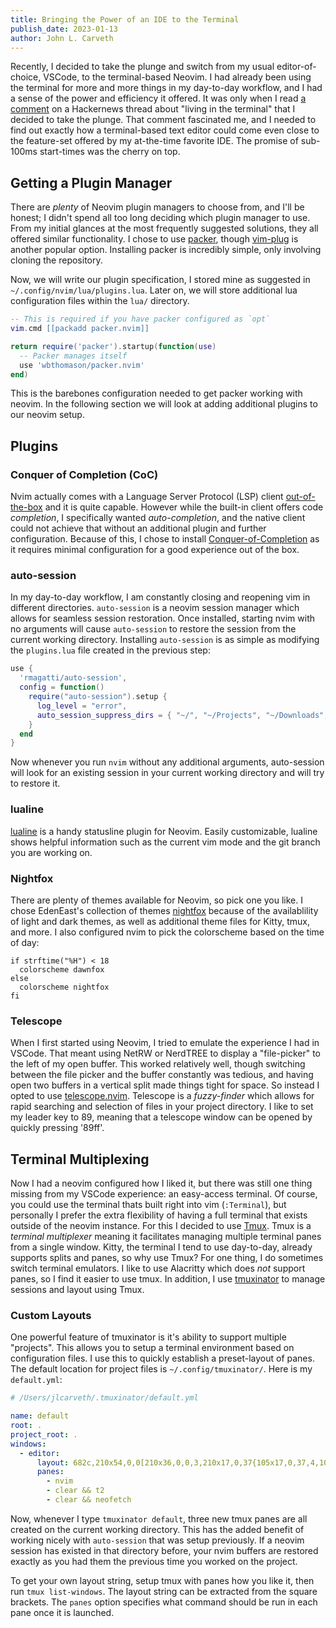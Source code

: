 ```yaml
---
title: Bringing the Power of an IDE to the Terminal
publish_date: 2023-01-13
author: John L. Carveth
---
```

Recently, I decided to take the plunge and switch from my usual editor-of-choice, VSCode, to the terminal-based Neovim. 
I had already been using the terminal for more and more things in my day-to-day workflow, and I had a sense of the power and efficiency it offered.
It was only when I read [a comment](https://news.ycombinator.com/item?id=33209020) on a Hackernews thread about "living in the terminal" that I decided to take the plunge. That comment fascinated me, and I needed to find out exactly how a terminal-based text editor could come even close to the feature-set offered by my at-the-time favorite IDE. The promise of sub-100ms start-times was the cherry on top.

## Getting a Plugin Manager
There are *plenty* of Neovim plugin managers to choose from, and I'll be honest; I didn't spend all too long deciding which plugin manager to use. From my initial glances at the most frequently suggested solutions, they all offered similar functionality. I chose to use [packer](https://github.com/wbthomason/packer.nvim), though [vim-plug](https://github.com/junegunn/vim-plug) is another popular option. Installing packer is incredibly simple, only involving cloning the repository.

Now, we will write our plugin specification, I stored mine as suggested in `~/.config/nvim/lua/plugins.lua`. Later on, we will store additional lua configuration files within the `lua/` directory.
```lua
-- This is required if you have packer configured as `opt`
vim.cmd [[packadd packer.nvim]]

return require('packer').startup(function(use)
  -- Packer manages itself
  use 'wbthomason/packer.nvim'
end)
```
This is the barebones configuration needed to get packer working with neovim. In the following section we will look at adding additional plugins to our neovim setup.

## Plugins
### Conquer of Completion (CoC)
Nvim actually comes with a Language Server Protocol (LSP) client [out-of-the-box](https://neovim.io/doc/user/lsp.html) and it is quite capable. However while the built-in client offers code *completion*, I specifically wanted *auto-completion*, and the native client could not achieve that without an additional plugin and further configuration. Because of this, I chose to install [Conquer-of-Completion]() as it requires minimal configuration for a good experience out of the box.

### auto-session
In my day-to-day workflow, I am constantly closing and reopening vim in different directories. `auto-session` is a neovim session manager which allows for seamless session restoration. Once installed, starting nvim with no arguments will cause `auto-session` to restore the session from the current working directory. Installing `auto-session` is as simple as modifying the `plugins.lua` file created in the previous step:
```Lua
use {
  'rmagatti/auto-session',
  config = function()
    require("auto-session").setup {
      log_level = "error",
      auto_session_suppress_dirs = { "~/", "~/Projects", "~/Downloads", "/"},
    }
  end
}
```
Now whenever you run `nvim` without any additional arguments, auto-session will look for an existing session in your current working directory and will try to restore it. 

### lualine
[lualine](https://github.com/nvim-lualine/lualine.nvim) is a handy statusline plugin for Neovim. Easily customizable, lualine shows helpful information such as the current vim mode and the git branch you are working on.  

### Nightfox
There are plenty of themes available for Neovim, so pick one you like. I chose EdenEast's collection of themes [nightfox](https://github.com/EdenEast/nightfox.nvim) because of the availablility of light and dark themes, as well as additional theme files for Kitty, tmux, and more. I also configured nvim to pick the colorscheme based on the time of day:
```
if strftime("%H") < 18
  colorscheme dawnfox
else
  colorscheme nightfox
fi
```

### Telescope
When I first started using Neovim, I tried to emulate the experience I had in VSCode. That meant using NetRW or NerdTREE to display a "file-picker" to the left of my open buffer. This worked relatively well, though switching between the file picker and the buffer constantly was tedious, and having open two buffers in a vertical split made things tight for space. So instead I opted to use [telescope.nvim](https://github.com/nvim-telescope/telescope.nvim). Telescope is a *fuzzy-finder* which allows for rapid searching and selection of files in your project directory. I like to set my leader key to 89, meaning that a telescope window can be opened by quickly pressing '89ff'.

## Terminal Multiplexing
Now I had a neovim configured how I liked it, but there was still one thing missing from my VSCode experience: an easy-access terminal. 
Of course, you could use the terminal thats built right into vim (`:Terminal`), but personally I prefer the extra flexibility of having a full terminal that exists outside of the neovim instance. For this I decided to use [Tmux](https://github.com/tmux/tmux/wiki). 
Tmux is a *terminal multiplexer* meaning it facilitates managing multiple terminal panes from a single window. Kitty, the terminal I tend to use day-to-day, already supports splits and panes, so why use Tmux? For one thing, I do sometimes switch terminal emulators. I like to use Alacritty which does *not* support panes, so I find it easier to use tmux. In addition, I use [tmuxinator](https://github.com/tmuxinator/tmuxinator) to manage sessions and layout using Tmux.

### Custom Layouts
One powerful feature of tmuxinator is it's ability to support multiple "projects". This allows you to setup a terminal environment based on configuration files. I use this to quickly establish a preset-layout of panes. The default location for project files is `~/.config/tmuxinator/`. Here is my `default.yml`:
```YAML
# /Users/jlcarveth/.tmuxinator/default.yml

name: default
root: .
project_root: .
windows:
  - editor:
      layout: 682c,210x54,0,0[210x36,0,0,3,210x17,0,37{105x17,0,37,4,104x17,106,37,5}]
      panes:
        - nvim
        - clear && t2
        - clear && neofetch
```
Now, whenever I type `tmuxinator default`, three new tmux panes are all created on the current working directory. This has the added benefit of working nicely with `auto-session` that was setup previously. If a neovim session has existed in that directory before, your nvim buffers are restored exactly as you had them the previous time you worked on the project.

To get your own layout string, setup tmux with panes how you like it, then run `tmux list-windows`. The layout string can be extracted from the square brackets. The `panes` option specifies what command should be run in each pane once it is launched. 
